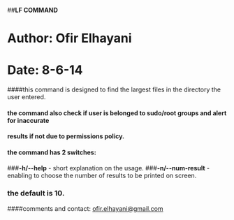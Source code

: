 ##**LF COMMAND**

# Author: Ofir Elhayani 
# Date: 8-6-14
####this command is designed to find the largest files in the directory the user entered.
#### the command also check if user is belonged to sudo/root groups and alert for inaccurate 
#### results if not due to permissions policy.
#### the command has 2 switches:

###**-h/--help** - short explanation on the usage.
###**-n/--num-result** - enabling to choose the number of results to be printed on screen.
###                      the default is 10.                                               

####comments and contact: [ofir.elhayani@gmail.com](mailto:ofir.elhayani@gmail.com "contact Ofir Elhayani")
 
